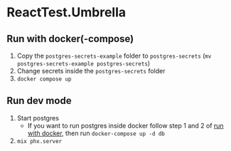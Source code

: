 # ReactTest.Umbrella

## Run with docker(-compose)

1. Copy the `postgres-secrets-example` folder to `postgres-secrets` (`mv postgres-secrets-example postgres-secrets`)
2. Change secrets inside the `postgres-secrets` folder
3. `docker compose up`

## Run dev mode

1. Start postgres 
    - If you want to run postgres inside docker follow step 1 and 2 of [run with docker](#run-with-docker), then run `docker-compose up -d db`
2. `mix phx.server`